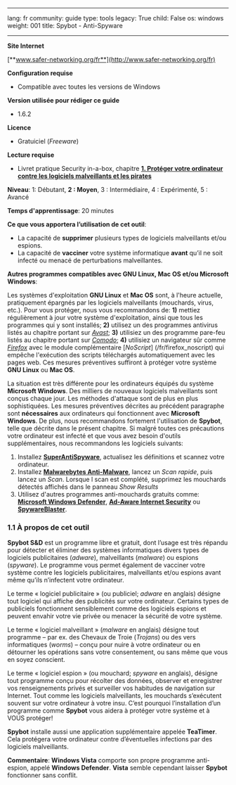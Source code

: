 

---

lang: fr
community: guide
type: tools
legacy: True
child: False
os: windows
weight: 001
title: Spybot - Anti-Spyware

---

		
**Site Internet**

[**www.safer-networking.org/fr**](http://www.safer-networking.org/fr)

**Configuration requise**

- Compatible avec toutes les versions de Windows 

**Version utilisée pour rédiger ce guide**

- 1.6.2

**Licence** 

- Gratuiciel (*Freeware*) 

**Lecture requise**

- Livret pratique Security in-a-box, chapitre [**1. Protéger votre ordinateur contre les logiciels malveillants et les pirates**](/fr/chapter-1)

**Niveau**: 1: Débutant, **2 : Moyen**, 3 : Intermédiaire, 4 : Expérimenté, 5 : Avancé 

**Temps d'apprentissage**: 20 minutes 

**Ce que vous apportera l’utilisation de cet outil**: 

- La capacité de **supprimer** plusieurs types de logiciels malveillants et/ou espions. 
- La capacité de **vacciner** votre système informatique **avant** qu’il ne soit infecté ou menacé de perturbations malveillantes.

**Autres programmes compatibles avec GNU Linux, Mac OS et/ou Microsoft Windows**:

Les systèmes d'exploitation **GNU Linux** et **Mac OS** sont, à l'heure actuelle, pratiquement épargnés par les logiciels malveillants (mouchards, virus, etc.). Pour vous protéger, nous vous recommandons de: **1)** mettiez régulièrement à jour votre système d'exploitation, ainsi que tous les programmes qui y sont installés; **2)** utilisez un des programmes antivirus listés au chapitre portant sur [*Avast*](/fr/avast_principale); **3)** utilisiez un des programme pare-feu listés au chapitre portant sur [*Comodo*](/fr/comodo_principale); **4)** utilisiez un navigateur sûr comme [*Firefox*](/fr/firefox_principale) avec le module complémentaire [*NoScript*] (/fr/firefox_noscript) qui empêche l'exécution des scripts téléchargés automatiquement avec les pages web. Ces mesures préventives suffiront à protéger votre système **GNU Linux** ou **Mac OS**.

La situation est très différente pour les ordinateurs équipés du système **Microsoft Windows**. Des milliers de nouveaux logiciels malveillants sont conçus chaque jour. Les méthodes d'attaque sont de plus en plus sophistiquées. Les mesures préventives décrites au précédent paragraphe sont **nécessaires** aux ordinateurs qui fonctionnent avec **Microsoft Windows**. De plus, nous recommandons fortement l'utilisation de **Spybot**, telle que décrite dans le présent chapitre.
Si malgré toutes ces précautions votre ordinateur est infecté et que vous avez besoin d'outils supplémentaires, nous recommandons les logiciels suivants: 

1. Installez [**SuperAntiSpyware**](http://superantispyware.com), actualisez les définitions et scannez votre ordinateur.
2. Installez [**Malwarebytes Anti-Malware**](http://www.malwarebytes.org/mbam.php), lancez un *Scan rapide*, puis lancez un *Scan*. Lorsque l scan est complété, supprimez les mouchards détectés affichés dans le panneau *Show Results*
3. Utilisez d'autres programmes anti-mouchards gratuits comme:  [**Microsoft Windows Defender**](http://www.microsoft.com/windows/products/winfamily/defender), [**Ad-Aware Internet Security**](http://www.lavasoft.com/) ou [**SpywareBlaster**](http://www.javacoolsoftware.com/spywareblaster.html).

### 1.1 À propos de cet outil  ###

**Spybot S&D** est un programme libre et gratuit, dont l’usage est très répandu pour détecter et éliminer des systèmes informatiques divers types de logiciels publicitaires (*adware*), malveillants (*malware*) ou espions (*spyware*). Le programme vous permet également de vacciner votre système contre les logiciels publicitaires, malveillants et/ou espions avant même qu’ils n’infectent votre ordinateur.

Le terme « logiciel publicitaire » (ou publiciel; *adware* en anglais) désigne tout logiciel qui affiche des publicités sur votre ordinateur. Certains types de publiciels fonctionnent sensiblement comme des logiciels espions et peuvent envahir votre vie privée ou menacer la sécurité de votre système. 

Le terme « logiciel malveillant » (*malware* en anglais) désigne tout programme – par ex. des Chevaux de Troie (*Trojans*) ou des vers informatiques (*worms*) – conçu pour nuire à votre ordinateur ou en détourner les opérations sans votre consentement, ou sans même que vous en soyez conscient. 

Le terme « logiciel espion » (ou mouchard; *spyware* en anglais), désigne tout programme conçu pour récolter des données, observer et enregistrer vos renseignements privés et surveiller vos habitudes de navigation sur Internet. Tout comme les logiciels malveillants, les mouchards s’exécutent souvent sur votre ordinateur à votre insu. C’est pourquoi l’installation d’un programme comme **Spybot** vous aidera à protéger votre système et à VOUS protéger! 

**Spybot** installe aussi une application supplémentaire appelée **TeaTimer**. Cela protégera votre ordinateur contre d’éventuelles infections par des logiciels malveillants.  

**Commentaire**: **Windows Vista** comporte son propre programme anti-espion, appelé **Windows Defender**. **Vista** semble cependant laisser **Spybot** fonctionner sans conflit. 


